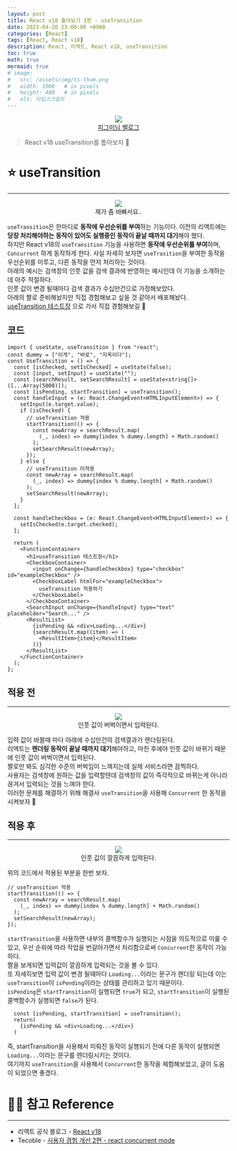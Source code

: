 ```yaml
---
layout: post
title: React v18 톺아보기 1편 - useTransition
date: 2023-04-20 23:00:00 +0900
categories: [React]
tags: [React, React v18]
description: React, 리액트, React v18, useTransition
toc: true
math: true
mermaid: true
# image:
#   src: /assets/img/ts-thum.png
#   width: 1000   # in pixels
#   height: 400   # in pixels
#   alt: 타입스크립트
---
```


<!-- 썸네일 -->

<figure style="text-align:center">
  <img src="https://user-images.githubusercontent.com/101175828/233267934-5e05b876-755b-4647-a33a-663ff1aef461.png"/>
  <figcaption><a href="https://velog.io/@heelieben/%EA%B0%9C%EB%B0%9C%EC%A7%84%EC%8A%A4-%EC%A7%A4-%EB%8D%B0%EB%A0%A4%EA%B0%80%EC%84%B8%EC%9A%94">피그미님 벨로그</a></figcaption>
</figure>

> React v18 useTransition를 톺아보자 🤗

# ⭐️ useTransition

---

<figure style="text-align:center">
  <img src="https://user-images.githubusercontent.com/101175828/233431767-3212cf26-dbe8-43c3-8539-6348d667dc48.jpg"/>
  <figcaption>제가 좀 바빠서요..</figcaption>
</figure>

`useTransition`은 한마디로 **동작에 우선순위를 부여**하는 기능이다.
이전의 리액트에는 **당장 처리해야하는 동작이 있어도 실행중인 동작이 끝날 때까지 대기**해야 했다.  
하지만 React v18의 `useTransition` 기능을 사용하면 **동작에 우선순위를 부여**하며, `Concurrent` 하게 동작하게 한다.
사실 자세히 보자면 `useTrasition`을 부여한 동작을 우선순위를 미루고, 다른 동작을 먼저 처리하는 것이다.  
아래의 예시는 검색창의 인풋 값을 검색 결과에 반영하는 예시인데 이 기능을 소개하는데 아주 적절하다.  
인풋 값이 변경 될때마다 검색 결과가 수십만건으로 가정해보았다.  
아래의 짤로 준비해놨지만 직접 경험해보고 싶을 것 같아서 배포해놨다.  
[useTransition 테스트장](https://react-v18.vercel.app/useTransition) 으로 가서 직접 경험해보길 🤗

## 코드

```tsx
import { useState, useTransition } from "react";
const dummy = ["이게", "바로", "지옥이다"];
const UseTransition = () => {
  const [isChecked, setIsChecked] = useState(false);
  const [input, setInput] = useState("");
  const [searchResult, setSearchResult] = useState<string[]>([...Array(5000)]);
  const [isPending, startTransition] = useTransition();
  const handleInput = (e: React.ChangeEvent<HTMLInputElement>) => {
    setInput(e.target.value);
    if (isChecked) {
      // useTransition 적용
      startTransition(() => {
        const newArray = searchResult.map(
          (_, index) => dummy[index % dummy.length] + Math.random()
        );
        setSearchResult(newArray);
      });
    } else {
      // useTransition 미적용
      const newArray = searchResult.map(
        (_, index) => dummy[index % dummy.length] + Math.random()
      );
      setSearchResult(newArray);
    }
  };

  const handleCheckbox = (e: React.ChangeEvent<HTMLInputElement>) => {
    setIsChecked(e.target.checked);
  };

  return (
    <FunctionContainer>
      <h1>useTransition 테스트장</h1>
      <CheckboxContainer>
        <input onChange={handleCheckbox} type="checkbox" id="exampleCheckbox" />
        <CheckboxLabel htmlFor="exampleCheckbox">
          useTransition 적용하기
        </CheckboxLabel>
      </CheckboxContainer>
      <SearchInput onChange={handleInput} type="text" placeholder="Search..." />
      <ResultList>
        {isPending && <div>Loading...</div>}
        {searchResult.map((item) => (
          <ResultItem>{item}</ResultItem>
        ))}
      </ResultList>
    </FunctionContainer>
  );
};
```

## 적용 전

---

<figure style="text-align:center">
  <img src="https://user-images.githubusercontent.com/101175828/233430566-3edbf021-6663-406c-84fc-bcb43afb1c9f.gif"/>
  <figcaption>인풋 값이 버벅이면서 입력된다.</figcaption>
</figure>

입력 값이 바뀔때 마다 아래에 수십만건의 검색결과가 렌더링된다.  
리액트는 **렌더링 동작이 끝날 때까지 대기**해야하고, 마친 후에야 인풋 값이 바뀌기 때문에 인풋 값이 버벅이면서 입력된다.  
짤로만 봐도 심각한 수준의 버벅임이 느껴지는데 실제 서비스라면 끔찍하다.  
사용자는 검색창에 원하는 값을 입력할텐데 검색창의 값이 즉각적으로 바뀌는게 아니라 끊겨서 입력되는 것을 느껴야 한다.  
이러한 문제를 해결하기 위해 해결사 `useTransition`을 사용해 `Concurrent` 한 동작을 시켜보자 💫

## 적용 후

---

<figure style="text-align:center">
  <img src="https://user-images.githubusercontent.com/101175828/233430557-fc1fe4b2-f8c2-44bd-b1cf-17914670cbfe.gif"/>
  <figcaption>인풋 값이 깔끔하게 입력된다.</figcaption>
</figure>

위의 코드에서 적용된 부분을 한번 보자.

```tsx
// useTransition 적용
startTransition(() => {
  const newArray = searchResult.map(
    (_, index) => dummy[index % dummy.length] + Math.random()
  );
  setSearchResult(newArray);
});
```

`startTransition`을 사용하면 내부의 콜백함수가 실행되는 시점을 의도적으로 미룰 수 있고, 우선 순위에 따라 작업을 번갈아가면서 처리함으로써 `Concurrent`한 동작이 가능하다.  
짤을 보게되면 입력값이 깔끔하게 입력되는 것을 볼 수 있다.  
또 자세히보면 입력 값이 변경 될때마다 `Loading...`이라는 문구가 렌더링 되는데 이는 `useTransition`이 `isPending`이라는 상태를 관리하고 있기 때문이다.  
`isPending`은 `startTransition`이 실행되면 `true`가 되고, `startTransition`이 실행된 콜백함수가 실행되면 `false`가 된다.

```tsx
  const [isPending, startTransition] = useTransition();
  return(
    {isPending && <div>Loading...</div>}
  )
```

즉, startTransition을 사용해서 미뤄진 동작이 실행되기 전에 다른 동작이 실행되면 `Loading...`이라는 문구를 렌더링시키는 것이다.  
여기까지 `useTransition`을 사용해서 `Concurrent`한 동작을 체험해보았고, 글이 도움이 되었으면 좋겠다.  

# 🙏🏻 참고 Reference

---

- 리액트 공식 블로그 - [React v18](https://react.dev/blog/2022/03/29/react-v18)
- Tecoble - [사용자 경험 개선 2편 - react concurrent mode ](https://tecoble.techcourse.co.kr/post/2021-07-24-concurrent-mode/)
